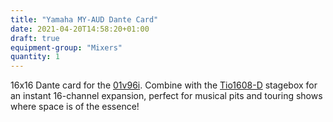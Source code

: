 ```yaml
---
title: "Yamaha MY-AUD Dante Card"
date: 2021-04-20T14:58:20+01:00
draft: true
equipment-group: "Mixers"
quantity: 1
---
```


16x16 Dante card for the [01v96i](../01v96i). Combine with the [Tio1608-D](../tio1608-d) stagebox for an instant 16-channel expansion, perfect for musical pits and touring shows where space is of the essence!